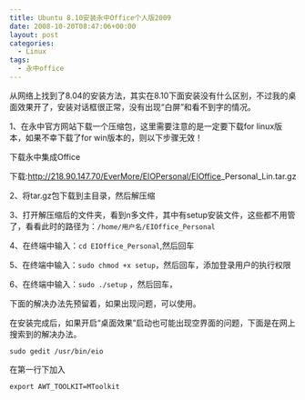 ```yaml
---
title: Ubuntu 8.10安装永中Office个人版2009
date: 2008-10-20T08:47:06+00:00
layout: post
categories:
  - Linux
tags:
  - 永中office
---
```


从网络上找到了8.04的安装方法，其实在8.10下面安装没有什么区别，不过我的桌面效果开了，安装对话框很正常，没有出现“白屏”和看不到字的情况。

1、在永中官方网站下载一个压缩包，这里需要注意的是一定要下载for linux版本，如果不幸下载了for win版本的，则以下步骤无效！

下载永中集成Office

下载:<http://218.90.147.70/EverMore/EIOPersonal/EIOffice>_Personal_Lin.tar.gz

2、将tar.gz包下载到主目录，然后解压缩

3、打开解压缩后的文件夹，看到n多文件，其中有setup安装文件，这些都不用管了，看看此时的路径为：`/home/用户名/EIOffice_Personal`

4、在终端中输入：`cd EIOffice_Personal`,然后回车
<!--more-->
5、在终端中输入：`sudo chmod +x setup`，然后回车，添加登录用户的执行权限

6、在终端中输入：`sudo ./setup` ，然后回车，

下面的解决办法先预留着，如果出现问题，可以使用。

在安装完成后，如果开启“桌面效果”启动也可能出现空界面的问题，下面是在网上搜索到的解决办法。
```
sudo gedit /usr/bin/eio
```
在第一行下加入
```
export AWT_TOOLKIT=MToolkit
```
